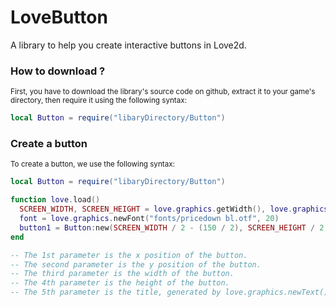 # LoveButton
A library to help you create interactive buttons in Love2d.
### How to download ?
<sup>First, you have to download the library's source code on github, extract it to your game's directory, then require it using the following syntax:</sup>
```lua
local Button = require("libaryDirectory/Button")
```
### Create a button
<sup>To create a button, we use the following syntax:</sup>
```lua
local Button = require("libaryDirectory/Button")

function love.load()
  SCREEN_WIDTH, SCREEN_HEIGHT = love.graphics.getWidth(), love.graphics.getHeight()
  font = love.graphics.newFont("fonts/pricedown bl.otf", 20)
  button1 = Button:new(SCREEN_WIDTH / 2 - (150 / 2), SCREEN_HEIGHT / 2 - (50 / 2), 150, 50, love.graphics.newText(font, "Play Now"), {128, 128, 128}, {135, 206, 250})
end

-- The 1st parameter is the x position of the button.
-- The second parameter is the y position of the button.
-- The third parameter is the width of the button.
-- The 4th parameter is the height of the button.
-- The 5th parameter is the title, generated by love.graphics.newText().
```
